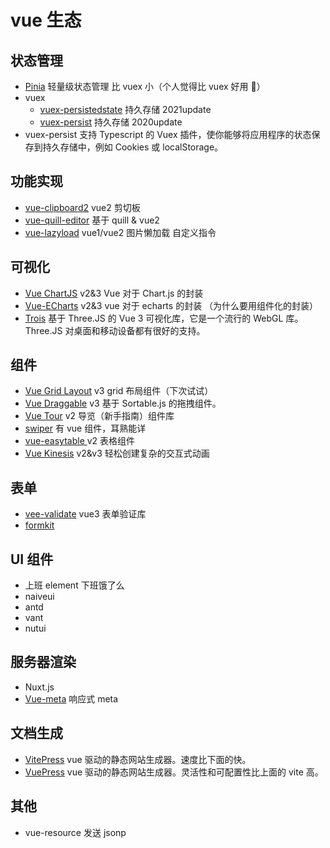 # vue 生态

## 状态管理

- [Pinia](https://github.com/vuejs/pinia) 轻量级状态管理 比 vuex 小（个人觉得比 vuex 好用 🙈）
- vuex
  - [vuex-persistedstate](https://github.com/robinvdvleuten/vuex-persistedstate) 持久存储 2021update
  - [vuex-persist](https://github.com/championswimmer/vuex-persist) 持久存储 2020update
- vuex-persist 支持 Typescript 的 Vuex 插件，使你能够将应用程序的状态保存到持久存储中，例如 Cookies 或 localStorage。

## 功能实现

- [vue-clipboard2](https://www.npmjs.com/package/vue-clipboard2) vue2 剪切板
- [vue-quill-editor](https://www.npmjs.com/package/vue-quill-editor) 基于 quill & vue2
- [vue-lazyload](https://www.npmjs.com/package/vue-lazyload) vue1/vue2 图片懒加载 自定义指令

## 可视化

- [Vue ChartJS](https://github.com/apertureless/vue-chartjs) v2&3 Vue 对于 Chart.js 的封装
- [Vue-ECharts](https://github.com/ecomfe/vue-echarts) v2&3 vue 对于 echarts 的封装 （为什么要用组件化的封装）
- [Trois](https://github.com/troisjs/trois) 基于 Three.JS 的 Vue 3 可视化库，它是一个流行的 WebGL 库。Three.JS 对桌面和移动设备都有很好的支持。

## 组件

- [Vue Grid Layout](https://github.com/jbaysolutions/vue-grid-layout) v3 grid 布局组件（下次试试）
- [Vue Draggable](https://github.com/SortableJS/Vue.Draggable) v3 基于 Sortable.js 的拖拽组件。
- [Vue Tour](https://github.com/pulsardev/vue-tour) v2 导览（新手指南）组件库
- [swiper](https://github.com/nolimits4web/swiper) 有 vue 组件，耳熟能详
- [vue-easytable ](https://github.com/Happy-Coding-Clans/vue-easytable)v2 表格组件
- [Vue Kinesis](https://github.com/Aminerman/vue-kinesis) v2&v3 轻松创建复杂的交互式动画

## 表单

- [vee-validate](https://github.com/logaretm/vee-validate) vue3 表单验证库
- [formkit](https://github.com/formkit/formkit)

## UI 组件

- 上班 element 下班饿了么
- naiveui
- antd
- vant
- nutui

## 服务器渲染

- Nuxt.js
- [Vue-meta](https://vue-meta.nuxtjs.org/) 响应式 meta

## 文档生成

- [VitePress](https://github.com/vuejs/vitepress) vue 驱动的静态网站生成器。速度比下面的快。
- [VuePress](https://v2.vuepress.vuejs.org/zh/) vue 驱动的静态网站生成器。灵活性和可配置性比上面的 vite 高。

## 其他

- vue-resource 发送 jsonp
